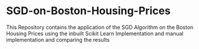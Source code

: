 # SGD-on-Boston-Housing-Prices
This Repository contains the application of the SGD Algorithm on the Boston Housing Prices using the inbuilt Scikit Learn Implementation and manual implementation and comparing the results

